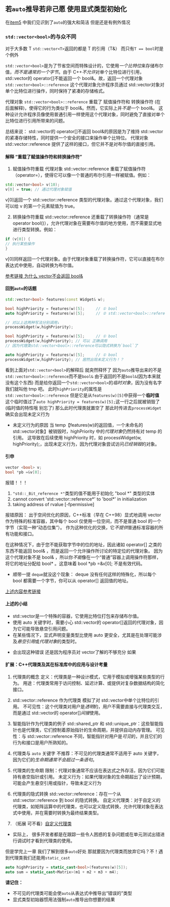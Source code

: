 ## 若`auto`推导若非己愿 使用显式类型初始化

在[item5](./优先考虑auto而非显式声明.md) 中我们见识到了`auto`的强大和简洁 但是还是有例外情况

### `std::vector<bool>`的与众不同

对于大多数 T `std::vector<T>`返回的都是 T 的引用（T&）
而只有`T == bool`时是个例外

`std::vector<bool>`是为了节省空间而特殊设计的，它使用*一个比特位*来存储布尔值，_而不是通常的一个字节_。由于 C++*不允许*对单个比特位进行引用，std::vector<bool>的 operator[]不能返回一个 bool&。故，返回一个代理对象 `std::vector<bool>::reference`
这个代理对象允许程序员通过 std::vector<bool>对象对单个比特位进行操作，同时保持了紧凑的存储格式。

代理对象 `std::vector<bool>::reference` 重载了 赋值操作符和 转换操作符 (在后面解释)，使得它的行为类似于 bool&。然而，它实际上并*不是*一个 bool&。
这种设计允许程序员像使用普通引用一样使用这个代理对象，同时避免了直接对单个比特位进行引用所带来的问题。

总结来说：
std::vector<bool>的 operator[]不返回 bool&的原因是为了维持 std::vector<bool>的紧凑存储特性，同时提供一个安全的接口来操作单个比特位。
代理对象 std::vector<bool>::reference 提供了这样的接口，但它并不是对布尔值的直接引用。

#### 解释 “重载了赋值操作符和转换操作符”

1. 赋值操作符重载
   代理对象 std::vector<bool>::reference 重载了赋值操作符（operator=），使得它可以像一个普通的布尔引用一样被赋值。例如：

```cpp
std::vector<bool> v(10);
v[0] = true; // 通过代理对象赋值
```

v[0]返回一个 std::vector<bool>::reference 类型的代理对象。通过这个代理对象，我们可以给 v 的第一个元素赋值为 true。

2. 转换操作符重载
   std::vector<bool>::reference 还重载了转换操作符（通常是 operator bool()），允许代理对象在需要布尔值的地方使用，而不需要显式地进行类型转换。例如：

```cpp
if (v[0]) {
// 执行某些操作
}
```

v[0]同样返回一个代理对象。由于代理对象重载了转换操作符，它可以直接在布尔表达式中使用，自动转换为布尔值。

[参考链接 为什么 vector<bool>不会返回 bool&](https://stackoverflow.com/questions/8399417/why-vectorboolreference-doesnt-return-reference-to-bool)

#### 回到`auto`的话题

```cpp
std::vector<bool> features(const Widget& w);

bool highPriority = features(w)[5];     // ① bool
auto highPriority = features(w)[5];     // ② std::vector<bool>::reference

// 对以上这两种写法分别调用↓
processWidget(w,highPriority);
```

```cpp
bool highPriority = features(w)[5];     // ① bool
processWidget(w,highPriority); // 可以 正确调用
// 因为代理类std::vector<bool>::reference可以隐式转换为`bool`了
```

```cpp
auto highPriority = features(w)[5];     // ① bool
processWidget(w,highPriority); // 居然出现未定义行为！？
```

看到上面对`std::vector<bool>`的解释后 就突然释怀了 因为`auto`推导出来的不是`std::vector<bool>::reference`而不是`bool&`
由于返回的不是`bool&`(因为本来就没有这个东西) 而是给你返回一个`std::vector<bool>`的*临时对象*，因为没有名字 我们就叫他 tmp 吧。
此时`highPriority`的属性是`std::vector<bool>::reference` 但是它是从`features(w)[5]`中获得一个**临时值**
这个临时值过了`auto highPriority = features(w)[5];`这一行之后就被销毁了(临时值的特性哦 别忘了) 那么此时代理类就置空了 那此时传进去`processWidget`确实会出现未定义行为

- 未定义行为的原因
  当 temp【features(w)的返回值，一个未命名的 std::vector<bool>对象】被销毁时，highPriority 中的*代理对象*仍然持有对 temp 的引用。
  这导致在后续使用 highPriority 时，如 processWidget(w, highPriority);，出现未定义行为，因为代理对象尝试访问*已经销毁*的对象。

#### 引申

```cpp
vector <bool> v;
bool *pb =&v[0];
```

报错！！！

1. `"std::_Bit_reference *"`类型的值不能用于初始化 "bool \*" 类型的实体
2. cannot convert 'std::vector<bool>::reference*' to 'bool*' in initialization
3. taking address of rvalue [-fpermissive]

报错原因：
出于空间优化的原因，C++标准（早在 C++98）显式地调用 vector<bool> 作为特殊的标准容器，其中每个 bool 仅使用一位空间，而不是普通 bool 的一个字节（实现一种“动态位集”）。
作为这种优化的交换，它*不提供*普通标准容器的所有功能和接口。

在这种情况下，由于您不能获取字节中的位的地址，因此诸如 operator[] 之类的东西不能返回 bool& ，而是返回一个允许操作所讨论的特定位的代理对象。
因为这个代理对象不是 bool& ，所以你*不能*像在一个“普通”容器上调用操作符那样，将它的地址分配给 bool* 。这意味着 bool *pb =&v[0]; 不是有效代码。

- 顺带一提 `deque`就没这个现象：
  deque 没有任何这样的特殊化，所以每个 bool 都需要一个字节，你可以从 operator[] 返回值的地址。

[上述内容参考链接](https://stackoverflow.com/questions/17794569/why-isnt-vectorbool-a-stl-container)

#### 上述的小结

- std::vector<bool>是一个特殊的容器，它使用比特位打包来存储布尔值。
- 使用 auto 关键字时，需要小心 std::vector<bool>的 operator[]返回的代理对象，因为它可能导致悬空引用问题。
- 在某些情况下，显式声明变量类型比使用 auto 更安全，尤其是在处理可能涉及*悬空引用*或*代理对象*的类型时。

* 会出现这种错误 还是因为程序员对 vector<bool>了解的不够充分 如果

#### 扩展：C++代理类及其在标准库中的应用与设计考量

1. 代理类的概念
   定义：代理类是一种设计模式，它用于模拟或增强某些类型的行为。
   用途：代理类常用于访问控制、延迟计算、或提供对复杂数据结构的简化接口。

2. std::vector<bool>::reference 作为代理类
   模拟了对 std::vector<bool>中单个比特位的引用。
   不可见性：这个代理类对用户是*透明*的，用户不需要直接与代理类交互，而是通过 std::vector<bool>的 operator[]*间接*使用。

3. 智能指针作为代理类的例子
   std::shared_ptr 和 std::unique_ptr：这些智能指针也是代理类，它们控制着原始指针的生命周期，并提供自动内存管理。
   可见性：与 std::vector<bool>::reference 不同，智能指针对用户是*可见*的，并且它们的行为和接口是用户所熟知的。

4. 代理类与 `auto` 关键字
   不推荐：不可见的代理类通常不适用于 auto 关键字，因为它们的*生命期通常不会超过一条语句*。

5. 代理类的生命期
   限制：代理对象通常不应该在表达式之外存活，因为它们可能持有悬空指针或引用。
   未定义行为：如果代理对象的生命期超出了设计预期，可能会产生悬空引用或指针，导致未定义行为

6. 代理类的隐式转换
   std::vector<bool>::reference：存在一个从 std::vector<bool>::reference 到 bool 的隐式转换。
   自定义代理类：对于自定义的代理类，如矩阵运算中的代理类，也可以定义隐式转换，允许代理对象在表达式中使用，并在需要时转换为最终结果类型。

7. （拓展 可不看）[自定义代理类](../../9.expertPart/9.3代理类.md)

- 实际上， 很多开发者都是在跟踪一些令人困惑的复杂问题或在单元测试出错进行调试时才看到代理类的使用。

但是学完上一章 我们了解到很多`auto`好处 那就要因为代理类而放弃它吗？不！遇到代理类我们还能用`static_cast`

```cpp
auto highPriority = static_cast<bool>(features(w)[5]);
auto sum = static_cast<Matrix>(m1 + m2 + m3 + m4);
```

**请记住：**

- 不可见的代理类可能会使`auto`从表达式中推导出“错误的”类型
- 显式类型初始器惯用法强制`auto`推导出你想要的结果
